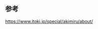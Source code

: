 ## 参考

<a href="https://www.itoki.jp/special/akimiru/about/" target="_blank">https://www.itoki.jp/special/akimiru/about/</a>
